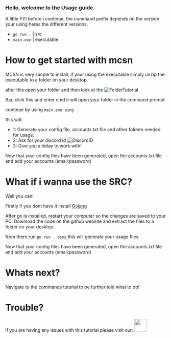 ### Hello, welcome to the Usage guide.

A little FYI before i continue, the command prefix depends on the version your using heres the different versions.
- `go run .` | src
- `main.exe` | executable

# How to get started with mcsn

MCSN is very simple to install, if your using the executable simply unzip the executable to a folder on your desktop.

after this open your folder and then look at the 
![FolderTutorial](https://media.discordapp.net/attachments/924456247237947424/939401987202633738/unknown.png)

Bar, click this and enter cmd it will open your folder in the command prompt

continue by using `main.exe ping`

this will:
- 1: Generate your config file, accounts.txt file and other folders needed for usage.
- 2: Ask for your discord id
![DiscordID](https://media.discordapp.net/attachments/924456247237947424/939402426639855646/unknown.png)
- 3: Give you a delay to work with!

Now that your config files have been generated, open the accounts.txt file and add your accounts (email:password)

# What if i wanna use the SRC?

Well you can!

Firstly if you dont have it install [Golang](https://go.dev/doc/install)

After go is installed, restart your computer so the changes are saved to your PC.
Download the code on the github website and extract the files to a folder on your desktop..

from there run `go run . ping` this will generate your usage files.

Now that your config files have been generated, open the accounts.txt file and add your accounts (email:password)

# Whats next?

Navigate to the commands tutorial to be further told what to do!

# Trouble?

if you are having any issues with this tutorial please visit our: [<img src='https://media.discordapp.net/attachments/921132825795776543/923024561694474240/download_cropped_1.png' height='40'>](https://discord.gg/a8EQ97ZfgK)